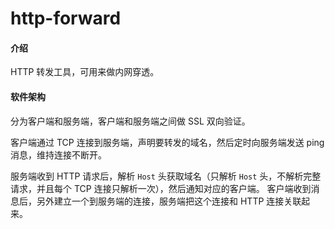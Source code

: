 # http-forward

#### 介绍
HTTP 转发工具，可用来做内网穿透。

#### 软件架构
分为客户端和服务端，客户端和服务端之间做 SSL 双向验证。

客户端通过 TCP 连接到服务端，声明要转发的域名，然后定时向服务端发送 ping 消息，维持连接不断开。

服务端收到 HTTP 请求后，解析 `Host` 头获取域名（只解析 `Host` 头，不解析完整请求，并且每个 TCP 连接只解析一次），然后通知对应的客户端。
客户端收到消息后，另外建立一个到服务端的连接，服务端把这个连接和 HTTP 连接关联起来。
